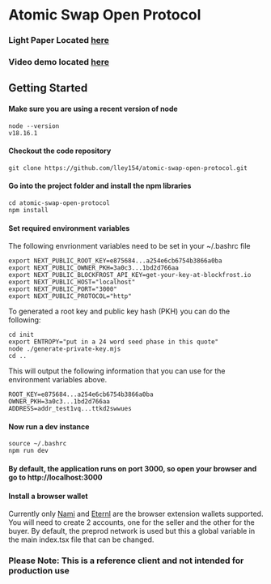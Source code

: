# Atomic Swap Open Protocol
### Light Paper Located [here](http://)
### Video demo located [here](http://)
##
## Getting Started
#### Make sure you are using a recent version of node
```
node --version
v18.16.1
```
#### Checkout the code repository
```
git clone https://github.com/lley154/atomic-swap-open-protocol.git
```

#### Go into the project folder and install the npm libraries
```
cd atomic-swap-open-protocol
npm install
```
#### Set required environment variables
The following envrionment variables need to be set in your ~/.bashrc file
```
export NEXT_PUBLIC_ROOT_KEY=e875684...a254e6cb6754b3866a0ba
export NEXT_PUBLIC_OWNER_PKH=3a0c3...1bd2d766aa
export NEXT_PUBLIC_BLOCKFROST_API_KEY=get-your-key-at-blockfrost.io
export NEXT_PUBLIC_HOST="localhost"
export NEXT_PUBLIC_PORT="3000"
export NEXT_PUBLIC_PROTOCOL="http"

```
To generated a root key and public key hash (PKH) you can do the following:
```
cd init
export ENTROPY="put in a 24 word seed phase in this quote"
node ./generate-private-key.mjs
cd ..
```
This will output the following information that you can use for the environment variables above.
```
ROOT_KEY=e875684...a254e6cb6754b3866a0ba
OWNER_PKH=3a0c3...1bd2d766aa
ADDRESS=addr_test1vq...ttkd2swwues
```

#### Now run a dev instance
```
source ~/.bashrc
npm run dev
```
#### By default, the application runs on port 3000, so open your browser and go to http://localhost:3000

#### Install a browser wallet
Currently only [Nami](https://chrome.google.com/webstore/detail/nami/lpfcbjknijpeeillifnkikgncikgfhdo) and [Eternl](https://chrome.google.com/webstore/detail/eternl/kmhcihpebfmpgmihbkipmjlmmioameka) are the browser extension wallets supported.  You will need to create 2 accounts, one for the seller and the other for the buyer.  By default, the preprod network is used but this a global variable in the main index.tsx file that can be changed.

### Please Note: This is a reference client and not intended for production use


